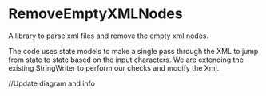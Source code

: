 # RemoveEmptyXMLNodes
A library to parse xml files and remove the empty xml nodes.

The code uses state models to make a single pass through the XML to jump from state to state based on the input characters.
We are extending the existing StringWriter to perform our checks and modify the Xml.

//Update diagram and info